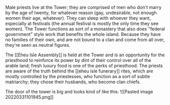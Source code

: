 Male priests live at the Tower; they are comprised of men who don't marry by the age of twenty, for whatever reason (gay, undesirable, not enough women their age, whatever). They can sleep with whoever they want, especially at festivals (the annual festival is mostly the only time they see women). The Tower functions as sort of a monastery that also does "federal government" style work that benefits the whole island. Because they have no families of their own, and are not bound to a clan and come from all over, they're seen as neutral figures. 

The [[Eheu Isle Assembly]] is held at the Tower and is an opportunity for the priesthood to reinforce its power by dint of their control over all of the arable land; fresh luxury food is one of the perks of priesthood. The priests are aware of the truth behind the [[eheu isle funerary]] rites, which are mostly controlled by the priestesses, who function as a sort of subtle matriarchy; they chose their husbands, who become clan chiefs. 

The door of the tower is big and looks kind of like this: ![[Pasted image 20220331101945.png]]